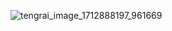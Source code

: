 ![tengrai_image_1712888197_961669](https://github.com/user-attachments/assets/b121087e-b055-48ae-86fb-1e6cf1a3372f)
